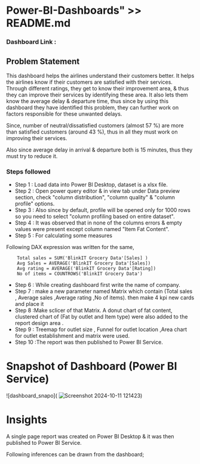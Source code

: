 # Power-BI-Dashboards" >> README.md
  

### Dashboard Link :  

## Problem Statement

This dashboard helps the airlines understand their customers better. It helps the airlines know if their customers are satisfied with their services. Through different ratings, they get to know their improvement area, & thus they can improve their services by identifying these area. It also lets them know the average delay & departure time, thus since by using this dashboard they have identified this problem, they can further work on factors responsible for these unwanted delays.

Since, number of neutral/dissatisfied customers (almost 57 %) are more than satisfied customers (around 43 %), thus in all they must work on improving their services. 

Also since average delay in arrival & departure both is 15 minutes, thus they must try to reduce it.


### Steps followed 

- Step 1 : Load data into Power BI Desktop, dataset is a xlsx file.
- Step 2 : Open power query editor & in view tab under Data preview section, check "column distribution", "column quality" & "column profile" options.
- Step 3 : Also since by default, profile will be opened only for 1000 rows so you need to select "column profiling based on entire dataset".
- Step 4 : It was observed that in none of the columns errors & empty values were present except column named "Item Fat Content".
- Step 5 : For calculating some measures

Following DAX expression was written for the same,
        
        Total sales = SUM('BlinkIT Grocery Data'[Sales] )
        Avg Sales = AVERAGE('BlinkIT Grocery Data'[Sales])
        Avg rating = AVERAGE('BlinkIT Grocery Data'[Rating])
        No of items = COUNTROWS('BlinkIT Grocery Data') 
   
- Step 6 : While creating dashboard first  write the name of company.
- Step 7 : make a new parameter named Matrix which contain (Total sales , Average sales ,Average rating ,No of items). then make 4 kpi new cards and place it 
- Step 8 :Make sclicer of that Matrix. A donut chart of fat content, clustered chart of (Fat by outlet and Item type)  were also added to the report design area .
- Step 9 : Treemap for outlet size , Funnel for outlet location ,Area chart for outlet establishment and matrix  were used.
- Step 10 :The report was then published to Power BI Service.


# Snapshot of Dashboard (Power BI Service)

![dashboard_snapo]( ![Screenshot 2024-10-11 121423](https://github.com/user-attachments/assets/54762dc3-88e7-4af6-8a66-96671c96e27a))


# Insights

A single page report was created on Power BI Desktop & it was then published to Power BI Service.

Following inferences can be drawn from the dashboard;

 
